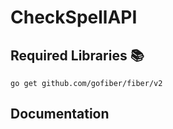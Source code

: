 # CheckSpellAPI


## Required Libraries 📚
```
go get github.com/gofiber/fiber/v2
```

## Documentation 
